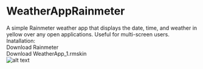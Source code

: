 # WeatherAppRainmeter
A simple Rainmeter weather app that displays the date, time, and weather in yellow over any open applications. Useful for multi-screen users.<br />
Inatallation:<br />
Download Rainmeter<br />
Download WeatherApp_1.rmskin<br />
![alt text](https://github.com/chomeier/WeatherAppRainmeter/blob/master/WeatherAppPicture.PNG)
